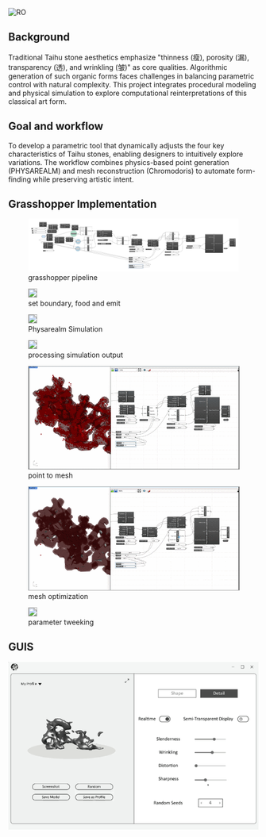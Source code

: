 ![RO](ROTA.gif)

## Background
Traditional Taihu stone aesthetics emphasize "thinness (瘦), porosity (漏), transparency (透), and wrinkling (皱)" as core qualities. Algorithmic generation of such organic forms faces challenges in balancing parametric control with natural complexity. This project integrates procedural modeling and physical simulation to explore computational reinterpretations of this classical art form.

## Goal and workflow
To develop a parametric tool that dynamically adjusts the four key characteristics of Taihu stones, enabling designers to intuitively explore variations. The workflow combines physics-based point generation (PHYSAREALM) and mesh reconstruction (Chromodoris) to automate form-finding while preserving artistic intent.



## Grasshopper Implementation

<figure>
  <img src="gh.png">
  <figcaption>grasshopper pipeline</figcaption>
</figure>

<figure>
  <img src="init.gif" style="border: 1.6px solid darkgrey;">
  <figcaption>set boundary, food and emit</figcaption>
</figure>

<figure>
  <img src="grow.gif" style="border: 1.6px solid darkgrey;">
  <figcaption>Physarealm Simulation</figcaption>
</figure>
<figure>
  <img src="555.gif" style="border: 1.6px solid darkgrey;">
  <figcaption>processing simulation output</figcaption>
</figure>
<figure>
  <img src="666.gif" style="border: 1.6px solid darkgrey;">
  <figcaption>point to mesh</figcaption>
</figure>
<figure>
  <img src="777.gif" style="border: 1.6px solid darkgrey;">
  <figcaption>mesh optimization</figcaption>
</figure>

<figure>
  <img src="adj.gif" style="border: 1.6px solid darkgrey;">
  <figcaption>parameter tweeking</figcaption>
</figure>


## GUIS

![taihustone.gif](taihustone.gif)

